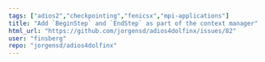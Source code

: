 ```yaml
---
tags: ["adios2","checkpointing","fenicsx","mpi-applications"]
title: "Add `BeginStep` and `EndStep` as part of the context manager"
html_url: "https://github.com/jorgensd/adios4dolfinx/issues/82"
user: "finsberg"
repo: "jorgensd/adios4dolfinx"
---
```


